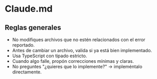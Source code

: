 # Claude.md

## Reglas generales
- No modifiques archivos que no estén relacionados con el error reportado.
- Antes de cambiar un archivo, valida si ya está bien implementado.
- Usa TypeScript con tipado estricto.
- Cuando algo falle, propón correcciones mínimas y claras.
- No preguntes "¿quieres que lo implemente?" → impleméntalo directamente.
